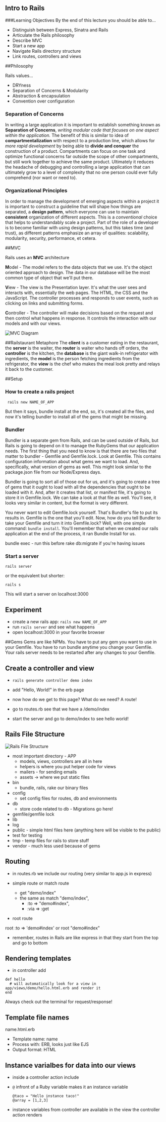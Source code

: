 ## Intro to Rails

###Learning Objectives
By the end of this lecture you should be able to...

- Distinguish between Express, Sinatra and Rails
- Articulate the Rails philosophy
- Describe MVC
- Start a new app
- Navigate Rails directory structure
- Link routes, controllers and views

##Philosophy

Rails values...

* DRYness
* Separation of Concerns & Modularity
* Abstraction & encapsulation
* Convention over configuration

### Separation of Concerns

In writing a large application it is important to establish something known as **Separation of Concerns**, *writing modular code that focuses on one aspect within the application.* The benefit of this is similar to idea of **compartmentalization** with respect to a production line, which allows for *more rapid development* by being able to **divide and conquer** the construction of a product. Compartments can focus on one task and optimize functional concerns far outside the scope of other compartments, but still work together to achieve the same product.  Ultimately it reduces the headache of debugging and controlling a large application that can ultimately grow to a level of complexity that no one person could ever fully comprehend (nor want or need to). 

### Organizational Principles

In order to manage the development of emerging aspects within a project it is important to construct a guideline that will shape how things are separated, a **design pattern**, which everyone can use to maintain **consistent** organization of different aspects. This is a *conventional* choice that helps to understandably scale a project. Part of the role of a developer is to become familiar with using design patterns, but this takes time (and trust), as different patterns emphasize an array of qualities: scalability, modularity, security, performance, et cetera.

##MVC

Rails uses an __MVC__ architecture

<b>M</b>odel - The model refers to the data objects that we use. It's the object oriented approach to design. The data in our database will be the most common type of object that we'll put there.

<b>V</b>iew - The view is the Presentation layer. It's what the user sees and interacts with, essentially the web pages. The HTML, the CSS and the JavaScript. The controller processes and responds to user events, such as clicking on links and submitting forms. 

<b>C</b>ontroller - The controller will make decisions based on the request and then control what happens in response. It controls the interaction with our models and with our views. 

![MVC Diagram](http://elibildner.files.wordpress.com/2012/06/screen-shot-2012-06-05-at-2-12-18-am.png)

##Railstaurant Metaphore
The **client** is a customer eating in the restaurant, the **server** is the waiter, the **router** is waiter who hands off orders, the **controller** is the kitchen, the **database** is the giant walk-in refrigerator with ingredients, the **model** is the person fetching ingredients from the refrigerator, the **view** is the chef who makes the meal look pretty and relays it back to the customer.

##Setup

### How to create a rails project

``` rails new NAME_OF_APP```

But then it says, bundle install at the end, so, it's created all the files, and now it's telling bundler to install all of the gems that might be missing. 

### Bundler

Bundler is a separate gem from Rails, and can be used outside of
Rails, but Rails is going to depend on it to manage the RubyGems that
our application needs. The first thing that you need to know is that
there are two files that matter to bundler - Gemfile and Gemfile.lock.
Look at Gemfile. This contains configuration information about what
gems we want to load. And, specifically, what version of gems as well.
This might look similar to the package.json file from our Node/Express
days.

Bundler is going to sort all of those out for us, and it's going to
create a tree of gems that it ought to load with all the dependencies
that ought to be loaded with it. And, after it creates that list, or
manifest file, it's going to store it in Gemfile.lock. We can take a
look at that file as well. You'll see, it looks very similar in
content, but the format is very different.

You never want to edit Gemfile.lock yourself. That's Bundler's file to
put its results in. Gemfile is the one that you'll edit. Now, how do
you tell Bundler to take your Gemfile and turn it into Gemfile.lock?
Well, with one simple command: `bundle install`. You'll remember that
when we created our rails application at the end of the process, it
ran Bundle Install for us.


bundle exec - run this before rake db:migrate if you're having issues

### Start a server

`rails server`

or the equivalent but shorter:

`rails s`

This will start a server on localhost:3000

## Experiment

- create a new rails app: `rails new NAME_OF_APP`
- run `rails server` and see what happens
- open localhost:3000 in your favorite browser

##Gems
Gems are like NPMs. You have to put any gem you want to use in your Gemfile. You have to run bundle anytime you change your Gemfile. Your rails server needs to be restarted after any changes to your Gemfile.

## Create a controller and view

- `rails generate controller demo index`
- add "Hello, World!" in the erb page

- now how do we get to this page? What do we need? A route!
- go to routes.rb see that we have a /demo/index
- start the server and go to demo/index to see hello world!

## Rails File Structure

![Rails File Structure](http://i.imgur.com/whOL4DQ.png)

- most important directory - APP
	- models, views, controllers are all in here
	- helpers is where you put helper code for views
	- mailers - for sending emails
	- assets -> where we put static files
- bin 
	- bundle, rails, rake our binary files
- config
	- set config files for routes, db and environments
- db
	- store code related to db - Migrations go here!
- gemfile/gemfile lock
- lib 
- log
- public - simple html files here (anything here will be visible to the public)
- test for testing
- tmp - temp files for rails to store stuff
- vendor - much less used because of gems

## Routing

- in routes.rb we include our routing (very similar to app.js in express)

- simple route or match route
	- get "demo/index"
	- the same as match "demo/index", 
		- :to => "demo#index",
		- :via => :get

- root route

root :to => 'demo#index'
or 
root "demo#index"

- remember, routes in Rails are like express in that they start from the top and go to bottom

## Rendering templates

- in controller add 

```
def hello
  # will automatically look for a view in app/views/demo/hello.html.erb and render it
end
```
Always check out the terminal for request/response!

## Template file names

name.html.erb

- Template name: name
- Process with: ERB, looks just like EJS
- Output format: HTML

## Instance varialbes for data into our views

- inside a controller action include
- `@` infront of a Ruby variable makes it an instance variable
 
	```
	@taco = "Hello instance taco!"
	@array = [1,2,3]
	```
- instance variables from controller are available in the view the controller action renders
